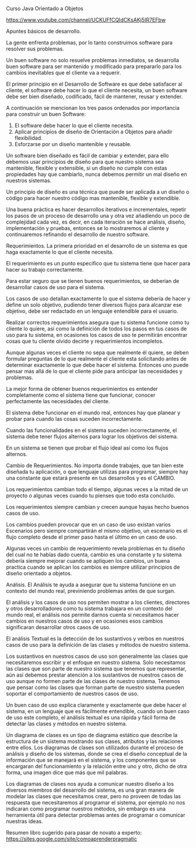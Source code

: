 Curso Java Orientado a Objetos

https://www.youtube.com/channel/UCKUFfCQIdCKsAKj5IR7EFbw

Apuntes básicos de desarrollo.

La gente enfrenta problemas, por lo tanto construimos software para resolver sus problemas.

Un buen software no solo resuelve problemas inmediatos, se desarrolla buen software para ser mantenido y modificado para prepararlo para los cambios inevitables que el cliente va a requerir.

El primer principio en el Desarrollo de Software es que debe satisfacer al cliente, el software debe hacer lo que el cliente necesita, un buen software debe ser bien diseñado, codificado, fácil de mantener, reusar y extender.

A continuación se mencionan los tres pasos ordenados por importancia para construir un buen Software:

1. El software debe hacer lo que el cliente necesita.
2. Aplicar principios de diseño de Orientación a Objetos para añadir flexibilidad.
3. Esforzarse por un diseño mantenible y reusable.

Un software bien diseñado es fácil de cambiar y extender, para ello debemos usar principios de diseño para que nuestro sistema sea mantenible, flexible y extensible, si un diseño no cumple con estas propiedades hay que cambiarlo, nunca debemos permitir un mal diseño en nuestros sistemas.

Un principio de diseño es una técnica que puede ser aplicada a un diseño o código para hacer nuestro código mas mantenible, flexible y extendible.

Una buena práctica es hacer desarrollos iterativos e incrementales, repetir los pasos de un proceso de desarrollo una y otra vez añadiendo un poco de complejidad cada vez, es decir, en cada iteración se hace análisis, diseño, implementación y pruebas, entonces se lo mostraremos al cliente y continuaremos refinando el desarrollo de nuestro software. 

Requerimientos.
La primera prioridad en el desarrollo de un sistema es que haga exactamente lo que el cliente necesita.

El requerimiento es un punto especifico que tu sistema tiene que hacer para hacer su trabajo correctamente.

Para estar seguro que se tienen buenos requerimientos, se deberían de desarrollar casos de uso para el sistema.

Los casos de uso detallan exactamente lo que el sistema debería de hacer y define un solo objetivo, pudiendo tener diversos flujos para alcanzar ese objetivo, debe ser redactado en un lenguaje entendible para el usuario.

Realizar correctos requerimientos asegura que tu sistema funcione como tu cliente lo quiere, así como la definición de todos los pasos en tus casos de uso para tu sistema, en ocasiones los casos de uso te permitirán encontrar cosas que tu cliente olvido decirte y requerimientos incompletos.

Aunque algunas veces el cliente no sepa que realmente él quiere, se deben formular preguntas de lo que realmente el cliente esta solicitando antes de determinar exactamente lo que debe hacer el sistema. Entonces uno puede pensar mas allá de lo que el cliente pide para anticipar las necesidades y problemas.

La mejor forma de obtener buenos requerimientos es entender completamente como el sistema tiene que funcionar, conocer perfectamente las necesidades del cliente.

El sistema debe funcionar en el mundo real, entonces hay que planear y probar para cuando las cosas suceden incorrectamente.

Cuando las funcionalidades en el sistema suceden incorrectamente, el sistema debe tener flujos alternos para lograr los objetivos del sistema.

En un sistema se tienen que probar el flujo ideal así como los flujos alternos.

Cambio de Requerimientos.
No importa donde trabajes, que tan bien este diseñada tu aplicación, o que lenguaje utilizas para programar, siempre hay una constante que estará presente en tus desarrollos y es el CAMBIO.

Los requerimientos cambian todo el tiempo, algunas veces a la mitad de un proyecto o algunas veces cuando tu pienses que todo esta concluido.

Los requerimientos siempre cambian y crecen aunque hayas hecho buenos casos de uso.

Los cambios pueden provocar que en un caso de uso existan varios Escenarios pero siempre compartirán el mismo objetivo, un escenario es el flujo completo desde el primer paso hasta el último en un caso de uso.

Algunas veces un cambio de requerimiento revela problemas en tu diseño del cual no te habías dado cuenta, cambio es una constante y tu sistema debería siempre mejorar cuando se apliquen los cambios, un buena practica cuando se aplican los cambios es siempre utilizar principios de diseño orientado a objetos.

Análisis.
El Análisis te ayuda a asegurar que tu sistema funcione en un contexto del mundo real, previniendo problemas antes de que surgan.

El análisis y los casos de uso nos permiten mostrar a los clientes, directores y otros desarrolladores como tu sistema trabajara en un contexto del mundo real, el análisis nos permite darnos cuenta si necesitamos hacer cambios en nuestros casos de uso y en ocasiones esos cambios significaran desarrollar otros casos de uso.

El análisis Textual es la detección de los sustantivos y verbos en nuestros casos de uso para la definición de las clases y métodos de nuestro sistema.

Los sustantivos en nuestros casos de uso son generalmente las clases que necesitaremos escribir y el enfoque en nuestro sistema. Solo necesitamos las clases que son parte de nuestro sistema que tenemos que representar, aún así debemos prestar atención a los sustantivos de nuestros casos de uso aunque no formen parte de las clases de nuestro sistema. Tenemos que pensar como las clases que forman parte de nuestro sistema  pueden soportar el comportamiento de nuestros casos de uso.

Un buen caso de uso explica claramente y exactamente que debe hacer el sistema, en un lenguaje que es fácilmente entendible, cuando un buen caso de uso este completo, el análisis textual es una rápida y fácil forma de detectar las clases y métodos en nuestro sistema.

Un diagrama de clases es un tipo de diagrama estático que describe la estructura de un sistema mostrando sus clases, atributos y las relaciones entre ellos. Los diagramas de clases son utilizados durante el proceso de análisis y diseño de los sistemas, donde se crea el diseño conceptual de la información que se manejará en el sistema, y los componentes que se encargaran del funcionamiento y la relación entre uno y otro, dicho de otra forma, una imagen dice que más que mil palabras.

Los diagramas de clases nos ayuda a comunicar nuestro diseño a los diversos miembros del desarrollo del sistema, es una gran manera de modelar las clases que necesitamos crear, pero no proveen de todas las respuesta que necesitaremos al programar el sistema, por ejemplo no nos indicaran como programar nuestros métodos, sin embargo es una herramienta útil para detectar problemas antes de programar o comunicar nuestras ideas.

Resumen libro sugerido para pasar de novato a experto:
https://sites.google.com/site/comoaprenderpragmatic

